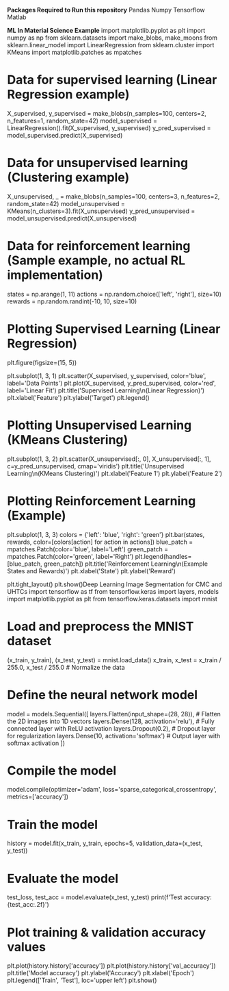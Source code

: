 **Packages Required to Run this repository**
Pandas
Numpy
Tensorflow
Matlab

**ML In Material Science Example**
import matplotlib.pyplot as plt
import numpy as np
from sklearn.datasets import make_blobs, make_moons
from sklearn.linear_model import LinearRegression
from sklearn.cluster import KMeans
import matplotlib.patches as mpatches

# Data for supervised learning (Linear Regression example)
X_supervised, y_supervised = make_blobs(n_samples=100, centers=2, n_features=1, random_state=42)
model_supervised = LinearRegression().fit(X_supervised, y_supervised)
y_pred_supervised = model_supervised.predict(X_supervised)

# Data for unsupervised learning (Clustering example)
X_unsupervised, _ = make_blobs(n_samples=100, centers=3, n_features=2, random_state=42)
model_unsupervised = KMeans(n_clusters=3).fit(X_unsupervised)
y_pred_unsupervised = model_unsupervised.predict(X_unsupervised)

# Data for reinforcement learning (Sample example, no actual RL implementation)
states = np.arange(1, 11)
actions = np.random.choice(['left', 'right'], size=10)
rewards = np.random.randint(-10, 10, size=10)

# Plotting Supervised Learning (Linear Regression)
plt.figure(figsize=(15, 5))

plt.subplot(1, 3, 1)
plt.scatter(X_supervised, y_supervised, color='blue', label='Data Points')
plt.plot(X_supervised, y_pred_supervised, color='red', label='Linear Fit')
plt.title('Supervised Learning\n(Linear Regression)')
plt.xlabel('Feature')
plt.ylabel('Target')
plt.legend()

# Plotting Unsupervised Learning (KMeans Clustering)
plt.subplot(1, 3, 2)
plt.scatter(X_unsupervised[:, 0], X_unsupervised[:, 1], c=y_pred_unsupervised, cmap='viridis')
plt.title('Unsupervised Learning\n(KMeans Clustering)')
plt.xlabel('Feature 1')
plt.ylabel('Feature 2')

# Plotting Reinforcement Learning (Example)
plt.subplot(1, 3, 3)
colors = {'left': 'blue', 'right': 'green'}
plt.bar(states, rewards, color=[colors[action] for action in actions])
blue_patch = mpatches.Patch(color='blue', label='Left')
green_patch = mpatches.Patch(color='green', label='Right')
plt.legend(handles=[blue_patch, green_patch])
plt.title('Reinforcement Learning\n(Example States and Rewards)')
plt.xlabel('State')
plt.ylabel('Reward')

plt.tight_layout()
plt.show()Deep Learning Image Segmentation for CMC and UHTCs
import tensorflow as tf
from tensorflow.keras import layers, models
import matplotlib.pyplot as plt
from tensorflow.keras.datasets import mnist

# Load and preprocess the MNIST dataset
(x_train, y_train), (x_test, y_test) = mnist.load_data()
x_train, x_test = x_train / 255.0, x_test / 255.0  # Normalize the data

# Define the neural network model
model = models.Sequential([
    layers.Flatten(input_shape=(28, 28)),  # Flatten the 2D images into 1D vectors
    layers.Dense(128, activation='relu'),  # Fully connected layer with ReLU activation
    layers.Dropout(0.2),  # Dropout layer for regularization
    layers.Dense(10, activation='softmax')  # Output layer with softmax activation
])

# Compile the model
model.compile(optimizer='adam',
              loss='sparse_categorical_crossentropy',
              metrics=['accuracy'])

# Train the model
history = model.fit(x_train, y_train, epochs=5, validation_data=(x_test, y_test))

# Evaluate the model
test_loss, test_acc = model.evaluate(x_test, y_test)
print(f'Test accuracy: {test_acc:.2f}')

# Plot training & validation accuracy values
plt.plot(history.history['accuracy'])
plt.plot(history.history['val_accuracy'])
plt.title('Model accuracy')
plt.ylabel('Accuracy')
plt.xlabel('Epoch')
plt.legend(['Train', 'Test'], loc='upper left')
plt.show()


